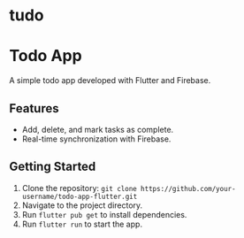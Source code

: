# tudo

# Todo App

A simple todo app developed with Flutter and Firebase.

## Features

- Add, delete, and mark tasks as complete.
- Real-time synchronization with Firebase.

## Getting Started

1. Clone the repository: `git clone https://github.com/your-username/todo-app-flutter.git`
2. Navigate to the project directory.
3. Run `flutter pub get` to install dependencies.
4. Run `flutter run` to start the app.

